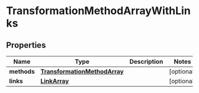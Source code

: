 
# TransformationMethodArrayWithLinks

## Properties
Name | Type | Description | Notes
------------ | ------------- | ------------- | -------------
**methods** | [**TransformationMethodArray**](TransformationMethodArray.md) |  |  [optional]
**links** | [**LinkArray**](LinkArray.md) |  |  [optional]



